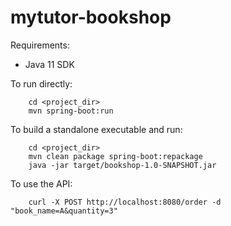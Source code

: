 # mytutor-bookshop

Requirements:

 - Java 11 SDK

To run directly:

```
    cd <project_dir>
    mvn spring-boot:run
```

To build a standalone executable and run:

```
    cd <project_dir>
    mvn clean package spring-boot:repackage
    java -jar target/bookshop-1.0-SNAPSHOT.jar
```

To use the API:

```
    curl -X POST http://localhost:8080/order -d "book_name=A&quantity=3" 
```
